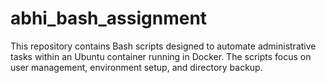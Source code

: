 # abhi_bash_assignment
This repository contains Bash scripts designed to automate administrative tasks within an Ubuntu container running in Docker. The scripts focus on user management, environment setup, and directory backup.
